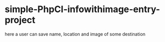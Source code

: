 # simple-PhpCI-infowithimage-entry-project
here a user can save name, location and image of some destination
